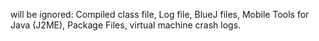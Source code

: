 will be ignored:
Compiled class file,
Log file,
BlueJ files,
Mobile Tools for Java (J2ME),
Package Files,
virtual machine crash logs.

